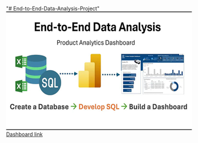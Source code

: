 "# End-to-End-Data-Analysis-Project" 
![ alt text](/overview.jpg)
[Dashboard link](https://lucsky-my.sharepoint.com/my?id=%2Fpersonal%2Fnguyencongluc%5Flucsky%5Fonmicrosoft%5Fcom%2FDocuments%2FLucNguyen%2DDE%2DDA%2DSharing%2FDATraining%2FDA%5FREPORT%2Epbix&parent=%2Fpersonal%2Fnguyencongluc%5Flucsky%5Fonmicrosoft%5Fcom%2FDocuments%2FLucNguyen%2DDE%2DDA%2DSharing%2FDATraining&ga=1)

